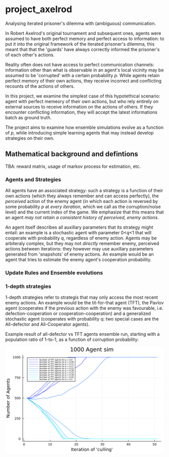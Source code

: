 # project_axelrod
Analysing iterated prisoner's dilemma with (ambiguous) communication. 

In Robert Axelrod's original tournament and subsequent ones, agents were assumed to have both perfect memory and perfect access to information: to put it into the original framework of the iterated prisoner's dilemma, this meant that that the 'guards' have always correctly informed the prisoner's of each other's actions.

Reality often does not have access to perfect communication channels: information other than what is observable in an agent's local vicinity may be assumed to be 'corrupted' with a certain probability $p$. While agents retain perfect memory of their own actions, they receive incorrect and conflicting recounts of the actions of others.

In this project, we examine the simplest case of this hypotethical scenario: agent with perfect memeory of their own actions, but who rely entirely on external sources to receive information on the actions of others. If they encounter conflicting information, they will accept the latest informations batch as ground truth. 

The project aims to examine how ensemble simulations evolve as a function of $p$, while introducing simple learning agents that may instead develop strategies on their own. 

## Mathematical background and defintions

TBA: reward matrix, usage of markov process for estimation, etc.

### Agents and Strategies

All agents have an associated strategy: such a strategy is a function of their own actions (which they always remember and can access perfectly), the _perceived_ action of the enemy agent (in which each action is reversed by some probability _p_ at _every iteration_, which we call as the corruption/noise level) and the current index of the game. We emphasize that this means that an agent _may not retain a consistent history of perceived, enemy actions_. 

An agent itself describes all auxillary parameters that its strategy might entail: an example is a stochastic agent with parameter 0<_q_<1 that will cooperate with probability _q_, regardless of enemy action. Agents may be arbiteraly complex, but they may not _directly_ remember enemy, perceived actions between iterations: they however may use auxillary parameters generated from 'snapshots' of enemy actions. An example would be an agent that tries to estimate the enemy agent's cooperation probability. 

### Update Rules and Ensemble evolutions

### 1-depth strategies

1-depth strategies refer to strategis that may only access the most recent enemy actions. An example would be the tit-for-that agent (TFT), the Pavlov agent (cooperates if the previous action with the enemy was favourable, i.e. defection-cooperation or cooperation-cooperation) and a generalized stochastic agent (cooperates with probability q: two special cases are the All-defector and All-Cooperator agents). 

Example result of all-defector vs TFT agents ensemble run, starting with a population ratio of 1-to-1, as a function of corruption probability:

![TFTvsAD](https://github.com/ArchHem/project_axelrod/blob/main/examp_plot.png)



